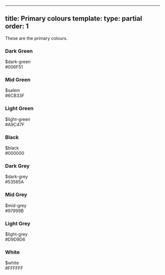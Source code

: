 ---
title: Primary colours
template:
type: partial
order: 1
--------

<div class="pl-wrap__inner">
    <p>These are the primary colours.</p>
    <div class="col-wrap">
        <div class="col col--md-3 col--lg-3 margin-right-md--3 margin-bottom-md--1">
            <h3 class="text-center margin-bottom-sm--1 margin-bottom-md--1">Dark Green</h3>
            <div class="background--dark-green width--4 height--8 pl-colour-circle"></div>
            <p class="text-center margin-top-sm--1 margin-top-md--1">$dark-green <br/>#006F51</p>
        </div>
        <div class="col col--md-3 col--lg-3 margin-right-md--3 margin-bottom-md--1">
            <h3 class="text-center margin-bottom-sm--1 margin-bottom-md--1">Mid Green</h3>
            <div class="background--mid-green width--4 height--8 pl-colour-circle"></div>
            <p class="text-center margin-top-sm--1 margin-top-md--1">$salem<br/>#6CB33F</p>
        </div>
        <div class="col col--md-3 col--lg-3 margin-right-md--3 margin-bottom-md--1">
            <h3 class="text-center margin-bottom-sm--1 margin-bottom-md--1">Light Green</h3>
            <div class="background--light-green width--4 height--8 pl-colour-circle"></div>
            <p class="text-center margin-top-sm--1 margin-top-md--1">$light-green <br/>#A9C47F</p>
        </div>
        <div class="col col--md-3 col--lg-3 margin-right-md--3 margin-bottom-md--1">
            <h3 class="text-center margin-bottom-sm--1 margin-bottom-md--1">Black</h3>
            <div class="background--black width--4 height--8 pl-colour-circle"></div>
            <p class="text-center margin-top-sm--1 margin-top-md--1">$black <br/>#000000</p>
        </div>
    </div>
    <div class="col-wrap">
        <div class="col col--md-3 col--lg-3 margin-right-md--3 margin-bottom-md--1">
            <h3 class="text-center margin-bottom-sm--1 margin-bottom-md--1">Dark Grey</h3>
            <div class="background--dark-grey width--4 height--8 pl-colour-circle"></div>
            <p class="text-center margin-top-sm--1 margin-top-md--1">$dark-grey <br/>#53565A</p>
        </div>
        <div class="col col--md-3 col--lg-3 margin-right-md--3 margin-bottom-md--1">
            <h3 class="text-center margin-bottom-sm--1 margin-bottom-md--1">Mid Grey</h3>
            <div class="background--mid-grey width--4 height--8 pl-colour-circle"></div>
            <p class="text-center margin-top-sm--1 margin-top-md--1">$mid-grey<br/>#97999B</p>
        </div>
        <div class="col col--md-3 col--lg-3 margin-right-md--3 margin-bottom-md--1">
            <h3 class="text-center margin-bottom-sm--1 margin-bottom-md--1">Light Grey</h3>
            <div class="background--light-grey width--4 height--8 pl-colour-circle"></div>
            <p class="text-center margin-top-sm--1 margin-top-md--1">$light-grey <br/>#D9D9D6</p>
        </div>
        <div class="col col--md-3 col--lg-3 margin-right-md--3 margin-bottom-md--1">
            <h3 class="text-center margin-bottom-sm--1 margin-bottom-md--1">White</h3>
            <div class="background--white width--4 height--8 pl-colour-circle"></div>
            <p class="text-center margin-top-sm--1 margin-top-md--1">$white <br/>#FFFFFF</p>
        </div>
    </div>
</div>